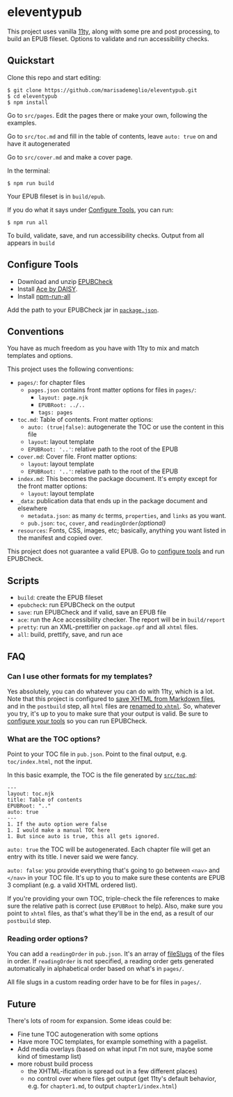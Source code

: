 # eleventypub

This project uses vanilla [11ty](https://11ty.io), along with some pre and post processing, to build an EPUB fileset. Options to validate and run accessibility checks.

## Quickstart
Clone this repo and start editing:

    $ git clone https://github.com/marisademeglio/eleventypub.git
    $ cd eleventypub
    $ npm install


Go to `src/pages`. Edit the pages there or make your own, following the examples.

Go to `src/toc.md` and fill in the table of contents, leave `auto: true` on and have it autogenerated

Go to `src/cover.md` and make a cover page.

In the terminal:

    $ npm run build

Your EPUB fileset is in `build/epub`.

If you do what it says under [Configure Tools](#configure-tools), you can run:

    $ npm run all

To build, validate, save, and run accessibility checks. Output from all appears in `build`

## Configure Tools

- Download and unzip [EPUBCheck](https://github.com/w3c/epubcheck)
- Install [Ace by DAISY](https://daisy.github.io/ace).
- Install [npm-run-all](https://www.npmjs.com/package/npm-run-all)

Add the path to your EPUBCheck jar in [`package.json`](https://github.com/marisademeglio/eleventypub/blob/5af185071780aa650ea79939b671177e1db3591f/package.json#L41-L43).

## Conventions

You have as much freedom as you have with 11ty to mix and match templates and options.

This project uses the following conventions:

- `pages/`: for chapter files
  - `pages.json` contains front matter options for files in `pages/`:
    - `layout: page.njk`
    - `EPUBRoot: ../..`
    - `tags: pages`
- `toc.md`: Table of contents. Front matter options:
  - `auto: (true|false)`: autogenerate the TOC or use the content in this file
  - `layout`: layout template
  - `EPUBRoot: '..'`: relative path to the root of the EPUB
- `cover.md`: Cover file. Front matter options:
  - `layout`: layout template
  - `EPUBRoot: '..'`: relative path to the root of the EPUB
- `index.md`: This becomes the package document. It's empty except for the front matter options:
  - `layout`: layout template
- `_data`: publication data that ends up in the package document and elsewhere
  - `metadata.json`: as many `dc` terms, `properties`, and `links` as you want.
  - `pub.json`: `toc`, `cover`, and `readingOrder`_(optional)_ 
- `resources`: Fonts, CSS, images, etc; basically, anything you want listed in the manifest and copied over.

This project does not guarantee a valid EPUB. Go to [configure tools](#configure-tools) and run EPUBCheck.

## Scripts
- `build`: create the EPUB fileset
- `epubcheck`: run EPUBCheck on the output
- `save`: run EPUBCheck and if valid, save an EPUB file
- `ace`: run the Ace accessibility checker. The report will be in `build/report`
- `pretty`: run an XML-prettifier on `package.opf` and all `xhtml` files.
- `all`: build, prettify, save, and run ace

## FAQ

### Can I use other formats for my templates?

Yes absolutely, you can do whatever you can do with 11ty, which is a lot. Note that this project is configured to [save XHTML from Markdown files](https://github.com/marisademeglio/eleventypub/blob/5af185071780aa650ea79939b671177e1db3591f/.eleventy.js#L22), and in the `postbuild` step, all `html` files are [renamed to `xhtml`](https://github.com/marisademeglio/eleventypub/blob/5af185071780aa650ea79939b671177e1db3591f/postbuild.js#L16). So, whatever you try, it's up to you to make sure that your output is valid. Be sure to [configure your tools](#configure-tools) so you can run EPUBCheck.

### What are the TOC options?

Point to your TOC file in `pub.json`. Point to the final output, e.g. `toc/index.html`, not the input.

In this basic example, the TOC is the file generated by [`src/toc.md`](https://github.com/marisademeglio/eleventypub/blob/master/src/toc.md):

```
---
layout: toc.njk
title: Table of contents
EPUBRoot: ".."
auto: true
---
1. If the auto option were false
1. I would make a manual TOC here
1. But since auto is true, this all gets ignored.
```

`auto: true` the TOC will be autogenerated. Each chapter file will get an entry with its title. I never said we were fancy.

`auto: false`: you provide everything that's going to go between `<nav>` and `</nav>` in your TOC file. It's up to you to make sure these contents are EPUB 3 compliant (e.g. a valid XHTML ordered list).

If you're providing your own TOC, triple-check the file references to make sure the relative path is correct (use `EPUBRoot` to help). Also, make sure you point to `xhtml` files, as that's what they'll be in the end, as a result of our `postbuild` step.

### Reading order options?

You can add a `readingOrder` in `pub.json`. It's an array of [fileSlugs](https://www.11ty.io/docs/data/#fileslug) of the files in order. If `readingOrder` is not specified, a reading order gets generated automatically in alphabetical order based on what's in `pages/`. 

All file slugs in a custom reading order have to be for files in `pages/`. 

## Future

There's lots of room for expansion. Some ideas could be:

- Fine tune TOC autogeneration with some options
- Have more TOC templates, for example something with a pagelist.
- Add media overlays (based on what input I'm not sure, maybe some kind of timestamp list)
- more robust build process
  - the XHTML-ification is spread out in a few different places)
  - no control over where files get output (get 11ty's default behavior, e.g. for `chapter1.md`, to output `chapter1/index.html`)
